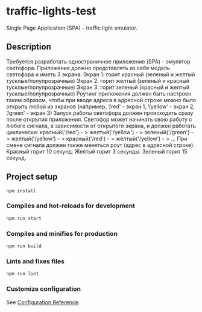 # traffic-lights-test

Single Page Application (SPA) - traffic light emulator.

## Description

Требуется разработать одностраничное приложение (SPA) - эмулятор светофора.
Приложение должно представлять из себя модель светофора и иметь 3 экрана:
  Экран 1: горит красный (зеленый и желтый тусклые/полупрозрачные)
  Экран 2: горит желтый (зеленый и красный тусклые/полупрозрачные)
  Экран 3: горит зеленый (красный и желтый тусклые/полупрозрачные)
Роутинг приложения должен быть настроен таким образом, чтобы при вводе адреса в
адресной строке можно было открыть любой из экранов
(например, ‘/red’ - экран 1, ‘/yellow’ - экран 2, ‘/green’ - экран 3) 
Запуск работы светофора должен происходить сразу после открытия приложения.
Светофор может начинать свою работу с любого сигнала, в зависимости от открытого
экрана, и должен работать циклически: 
красный('/red') - > желтый('/yellow') - > зеленый('/green') - > желтый('/yellow') - > красный('/red') - > желтый('/yellow') - > ...
При смене сигнала должен также меняться роут (адрес в адресной строке). 
Красный горит 10 секунд. Желтый горит 3 секунды. Зеленый горит 15 секунд.

## Project setup
```
npm install
```

### Compiles and hot-reloads for development
```
npm run start
```

### Compiles and minifies for production
```
npm run build
```

### Lints and fixes files
```
npm run lint
```

### Customize configuration
See [Configuration Reference](https://cli.vuejs.org/config/).
